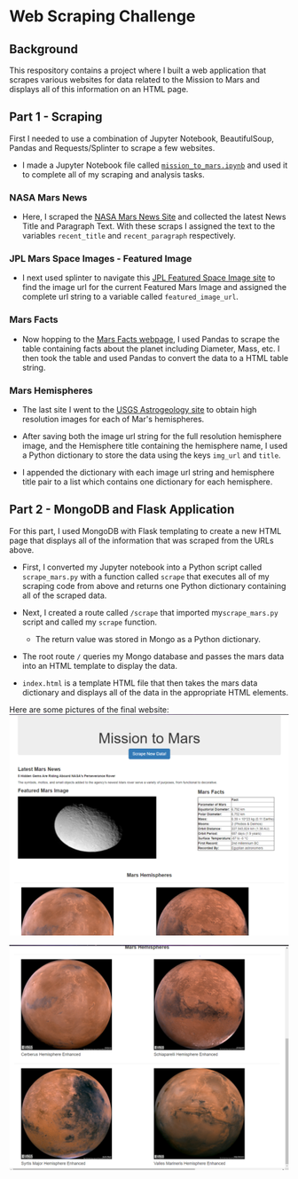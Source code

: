 # Web Scraping Challenge

## Background

This respository contains a project where I built a web application that scrapes various websites for data related to the Mission to Mars and displays all of this information on an HTML page.

## Part 1 - Scraping

First I needed to use a combination of Jupyter Notebook, BeautifulSoup, Pandas and Requests/Splinter to scrape a few websites.

* I made a Jupyter Notebook file called [`mission_to_mars.ipynb`](mission_to_mars.ipynb) and used it to complete all of my scraping and analysis tasks. 

### NASA Mars News

* Here, I scraped the [NASA Mars News Site](https://mars.nasa.gov/news/) and collected the latest News Title and Paragraph Text. With these scraps I assigned the text to the variables `recent_title` and `recent_paragraph` respectively.

### JPL Mars Space Images - Featured Image

* I next used splinter to navigate this [JPL Featured Space Image site](https://www.jpl.nasa.gov/spaceimages/?search=&category=Mars) to find the image url for the current Featured Mars Image and assigned the complete url string to a variable called `featured_image_url`.

### Mars Facts

* Now hopping to the [Mars Facts webpage](https://space-facts.com/mars/), I used Pandas to scrape the table containing facts about the planet including Diameter, Mass, etc. I then took the table and used Pandas to convert the data to a HTML table string.

### Mars Hemispheres

* The last site I went to the [USGS Astrogeology site](https://astrogeology.usgs.gov/search/results?q=hemisphere+enhanced&k1=target&v1=Mars) to obtain high resolution images for each of Mar's hemispheres.

* After saving both the image url string for the full resolution hemisphere image, and the Hemisphere title containing the hemisphere name, I used a Python dictionary to store the data using the keys `img_url` and `title`.

* I appended the dictionary with each image url string and hemisphere title pair to a list which contains one dictionary for each hemisphere.

## Part 2 - MongoDB and Flask Application

For this part, I used MongoDB with Flask templating to create a new HTML page that displays all of the information that was scraped from the URLs above.

* First, I converted my Jupyter notebook into a Python script called `scrape_mars.py` with a function called `scrape` that executes all of my scraping code from above and returns one Python dictionary containing all of the scraped data.

* Next, I created a route called `/scrape` that imported my`scrape_mars.py` script and called my `scrape` function.

  * The return value was stored in Mongo as a Python dictionary.

* The root route `/` queries my Mongo database and passes the mars data into an HTML template to display the data.

* `index.html` is a template HTML file that then takes the mars data dictionary and displays all of the data in the appropriate HTML elements.

Here are some pictures of the final website:
![Top Half](Images/Webpage_Top.PNG)

![Bottom Half](Images/Webpage_Bottom.PNG)